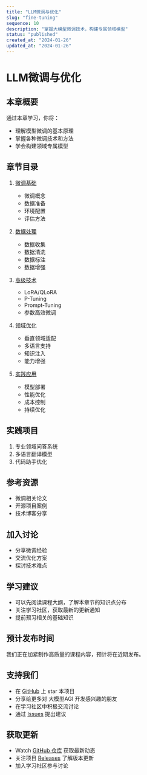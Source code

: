 ```yaml
---
title: "LLM微调与优化"
slug: "fine-tuning"
sequence: 10
description: "掌握大模型微调技术，构建专属领域模型"
status: "published"
created_at: "2024-01-26"
updated_at: "2024-01-26"
---
```


# LLM微调与优化

## 本章概要

通过本章学习，你将：
- 理解模型微调的基本原理
- 掌握各种微调技术和方法
- 学会构建领域专属模型

## 章节目录

1. [微调基础](./basics.md)
   - 微调概念
   - 数据准备
   - 环境配置
   - 评估方法

2. [数据处理](./data-processing.md)
   - 数据收集
   - 数据清洗
   - 数据标注
   - 数据增强

3. [高级技术](./advanced-techniques.md)
   - LoRA/QLoRA
   - P-Tuning
   - Prompt-Tuning
   - 参数高效微调

4. [领域优化](./domain-optimization.md)
   - 垂直领域适配
   - 多语言支持
   - 知识注入
   - 能力增强

5. [实践应用](./applications.md)
   - 模型部署
   - 性能优化
   - 成本控制
   - 持续优化

## 实践项目
1. 专业领域问答系统
2. 多语言翻译模型
3. 代码助手优化

## 参考资源
- 微调相关论文
- 开源项目案例
- 技术博客分享

## 加入讨论
- 分享微调经验
- 交流优化方案
- 探讨技术难点

## 学习建议
- 可以先阅读课程大纲，了解本章节的知识点分布
- 关注学习社区，获取最新的更新通知
- 提前预习相关的基础知识

## 预计发布时间
我们正在加紧制作高质量的课程内容，预计将在近期发布。

## 支持我们
- 在 [GitHub](https://github.com/learnagi/learnagi-course) 上 star 本项目
- 分享给更多对 大模型AGI 开发感兴趣的朋友
- 在学习社区中积极交流讨论
- 通过 [Issues](https://github.com/learnagi/learnagi-course/issues) 提出建议

## 获取更新
- Watch [GitHub 仓库](https://github.com/learnagi/learnagi-course) 获取最新动态
- 关注项目 [Releases](https://github.com/learnagi/learnagi-course/releases) 了解版本更新
- 加入学习社区参与讨论
